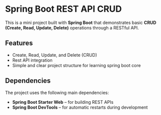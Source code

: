 # Spring Boot REST API CRUD

This is a mini project built with **Spring Boot** that demonstrates basic **CRUD (Create, Read, Update, Delete)** operations through a RESTful API. 

## Features

- Create, Read, Update, and Delete (CRUD)
- Rest API integration
- Simple and clear project structure for learning spring boot core

## Dependencies

The project uses the following main dependencies:

- **Spring Boot Starter Web** – for building REST APIs
- **Spring Boot DevTools** – for automatic restarts during development
